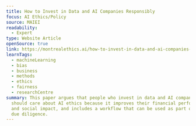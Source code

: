 ```yaml
---
title: How to Invest in Data and AI Companies Responsibly
focus: AI Ethics/Policy
source: MAIEI
readability:
  - Expert
type: Website Article
openSource: true
link: https://montrealethics.ai/how-to-invest-in-data-and-ai-companies-responsibly/
learnTags:
  - machineLearning
  - bias
  - business
  - methods
  - ethics
  - fairness
  - researchCentre
summary: This paper argues that people who invest in data and AI companies
  should care about AI ethics because it improves their financial performance
  and social impact, and includes a workflow that can be used as part of their
  due diligence.
---
```

